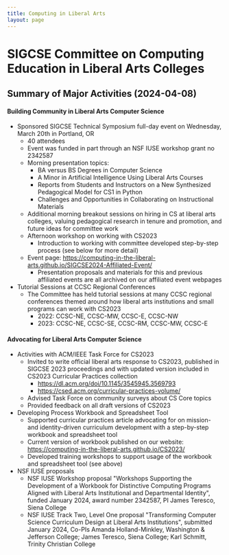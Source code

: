 ```yaml
---
title: Computing in Liberal Arts
layout: page
---
```


# SIGCSE Committee on Computing Education in Liberal Arts Colleges

## Summary of Major Activities (2024-04-08)
 
#### Building Community in Liberal Arts Computer Science

* Sponsored SIGCSE Technical Symposium full-day event on Wednesday, March 20th in Portland, OR
	* 40 attendees
	* Event was funded in part through an NSF IUSE workshop grant no 2342587
	* Morning presentation topics:
		* BA versus BS Degrees in Computer Science
		* A Minor in Artificial Intelligence Using Liberal Arts Courses
		* Reports from Students and Instructors on a New Synthesized Pedagogical Model for CS1 in Python
		* Challenges and Opportunities in Collaborating on Instructional Materials
	* Additional morning breakout sessions on hiring in CS at liberal arts colleges, valuing pedagogical research in tenure and promotion, and future ideas for committee work
	* Afternoon workshop on working with CS2023
		* Introduction to working with committee developed step-by-step process (see below for more detail)
	* Event page: <https://computing-in-the-liberal-arts.github.io/SIGCSE2024-Affiliated-Event/>
		* Presentation proposals and materials for this and previous affiliated events are all archived on our affiliated event webpages
* Tutorial Sessions at CCSC Regional Conferences
	* The Committee has held tutorial sessions at many CCSC regional conferences themed around how liberal arts institutions and small programs can work with CS2023
		* 2022: CCSC-NE, CCSC-MW, CCSC-E, CCSC-NW
		* 2023: CCSC-NE, CCSC-SE, CCSC-RM, CCSC-MW, CCSC-E

#### Advocating for Liberal Arts Computer Science

* Activities with ACM/IEEE Task Force for CS2023
	* Invited to write official liberal arts response to CS2023, published in SIGCSE 2023 proceedings and with updated version included in CS2023 Curricular Practices collection
		* <https://dl.acm.org/doi/10.1145/3545945.3569793>
		* <https://csed.acm.org/curricular-practices-volume/>
	* Advised Task Force on community surveys about CS Core topics
	* Provided feedback on all draft versions of CS2023
* Developing Process Workbook and Spreadsheet Tool
	* Supported curricular practices article advocating for on mission- and identity-driven curriculum development with a step-by-step workbook and spreadsheet tool
	* Current version of workbook published on our website: https://computing-in-the-liberal-arts.github.io/CS2023/
	* Developed training workshops to support usage of the workbook and spreadsheet tool (see above)
* NSF IUSE proposals
	* NSF IUSE Workshop proposal "Workshops Supporting the Development of a Workbook for Distinctive Computing Programs Aligned with Liberal Arts Institutional and Departmental Identity", funded January 2024, award number 2342587, PI James Teresco, Siena College
	* NSF IUSE Track Two, Level One proposal "Transforming Computer Science Curriculum Design at Liberal Arts Institutions", submitted January 2024, Co-PIs Amanda Holland-Minkley, Washington & Jefferson College; James Teresco, Siena College; Karl Schmitt, Trinity Christian College
 
 
